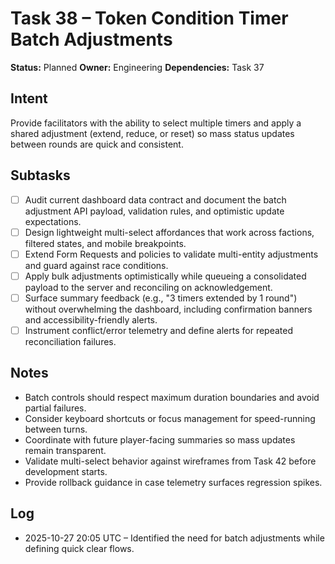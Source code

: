 # Task 38 – Token Condition Timer Batch Adjustments

**Status:** Planned
**Owner:** Engineering
**Dependencies:** Task 37

## Intent
Provide facilitators with the ability to select multiple timers and apply a shared adjustment (extend, reduce, or reset) so mass status updates between rounds are quick and consistent.

## Subtasks
- [ ] Audit current dashboard data contract and document the batch adjustment API payload, validation rules, and optimistic update expectations.
- [ ] Design lightweight multi-select affordances that work across factions, filtered states, and mobile breakpoints.
- [ ] Extend Form Requests and policies to validate multi-entity adjustments and guard against race conditions.
- [ ] Apply bulk adjustments optimistically while queueing a consolidated payload to the server and reconciling on acknowledgement.
- [ ] Surface summary feedback (e.g., "3 timers extended by 1 round") without overwhelming the dashboard, including confirmation banners and accessibility-friendly alerts.
- [ ] Instrument conflict/error telemetry and define alerts for repeated reconciliation failures.

## Notes
- Batch controls should respect maximum duration boundaries and avoid partial failures.
- Consider keyboard shortcuts or focus management for speed-running between turns.
- Coordinate with future player-facing summaries so mass updates remain transparent.
- Validate multi-select behavior against wireframes from Task 42 before development starts.
- Provide rollback guidance in case telemetry surfaces regression spikes.

## Log
- 2025-10-27 20:05 UTC – Identified the need for batch adjustments while defining quick clear flows.
